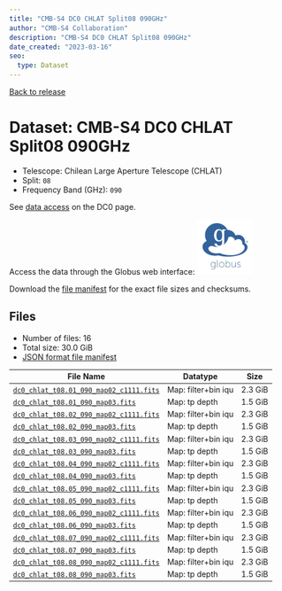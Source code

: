 ```yaml
---
title: "CMB-S4 DC0 CHLAT Split08 090GHz"
author: "CMB-S4 Collaboration"
description: "CMB-S4 DC0 CHLAT Split08 090GHz"
date_created: "2023-03-16"
seo:
  type: Dataset
---
```


[Back to release](./dc0.html#datasets)

# Dataset: CMB-S4 DC0 CHLAT Split08 090GHz

- Telescope: Chilean Large Aperture Telescope (CHLAT) 
- Split: `08`
- Frequency Band (GHz): `090`

See [data access](./dc0.html#data-access) on the DC0 page.

Access the data through the Globus web interface: [![Download via Globus](images/globus-logo.png)](https://app.globus.org/file-manager?origin_id=38f01147-f09e-483d-a552-3866669a846d&origin_path=%2Fdatareleases%2Fdc0%2Fmission%2Fchlat%2Fsplit08%2F090%2F)

Download the [file manifest](https://g-456d30.0ed28.75bc.data.globus.org/datareleases/dc0/mission/chlat/split08/090/manifest.json) for the exact file sizes and checksums.

## Files

- Number of files: 16
- Total size: 30.0 GiB
- [JSON format file manifest](https://g-456d30.0ed28.75bc.data.globus.org/datareleases/dc0/mission/chlat/split08/090/manifest.json)

|                                                                                File Name                                                                                |      Datatype       |  Size   |
| ----------------------------------------------------------------------------------------------------------------------------------------------------------------------- | ------------------- | ------- |
| [`dc0_chlat_t08.01_090_map02_c1111.fits`](https://g-456d30.0ed28.75bc.data.globus.org/datareleases/dc0/mission/chlat/split08/090/dc0_chlat_t08.01_090_map02_c1111.fits) | Map: filter+bin iqu | 2.3 GiB |
| [`dc0_chlat_t08.01_090_map03.fits`](https://g-456d30.0ed28.75bc.data.globus.org/datareleases/dc0/mission/chlat/split08/090/dc0_chlat_t08.01_090_map03.fits)             | Map: tp depth       | 1.5 GiB |
| [`dc0_chlat_t08.02_090_map02_c1111.fits`](https://g-456d30.0ed28.75bc.data.globus.org/datareleases/dc0/mission/chlat/split08/090/dc0_chlat_t08.02_090_map02_c1111.fits) | Map: filter+bin iqu | 2.3 GiB |
| [`dc0_chlat_t08.02_090_map03.fits`](https://g-456d30.0ed28.75bc.data.globus.org/datareleases/dc0/mission/chlat/split08/090/dc0_chlat_t08.02_090_map03.fits)             | Map: tp depth       | 1.5 GiB |
| [`dc0_chlat_t08.03_090_map02_c1111.fits`](https://g-456d30.0ed28.75bc.data.globus.org/datareleases/dc0/mission/chlat/split08/090/dc0_chlat_t08.03_090_map02_c1111.fits) | Map: filter+bin iqu | 2.3 GiB |
| [`dc0_chlat_t08.03_090_map03.fits`](https://g-456d30.0ed28.75bc.data.globus.org/datareleases/dc0/mission/chlat/split08/090/dc0_chlat_t08.03_090_map03.fits)             | Map: tp depth       | 1.5 GiB |
| [`dc0_chlat_t08.04_090_map02_c1111.fits`](https://g-456d30.0ed28.75bc.data.globus.org/datareleases/dc0/mission/chlat/split08/090/dc0_chlat_t08.04_090_map02_c1111.fits) | Map: filter+bin iqu | 2.3 GiB |
| [`dc0_chlat_t08.04_090_map03.fits`](https://g-456d30.0ed28.75bc.data.globus.org/datareleases/dc0/mission/chlat/split08/090/dc0_chlat_t08.04_090_map03.fits)             | Map: tp depth       | 1.5 GiB |
| [`dc0_chlat_t08.05_090_map02_c1111.fits`](https://g-456d30.0ed28.75bc.data.globus.org/datareleases/dc0/mission/chlat/split08/090/dc0_chlat_t08.05_090_map02_c1111.fits) | Map: filter+bin iqu | 2.3 GiB |
| [`dc0_chlat_t08.05_090_map03.fits`](https://g-456d30.0ed28.75bc.data.globus.org/datareleases/dc0/mission/chlat/split08/090/dc0_chlat_t08.05_090_map03.fits)             | Map: tp depth       | 1.5 GiB |
| [`dc0_chlat_t08.06_090_map02_c1111.fits`](https://g-456d30.0ed28.75bc.data.globus.org/datareleases/dc0/mission/chlat/split08/090/dc0_chlat_t08.06_090_map02_c1111.fits) | Map: filter+bin iqu | 2.3 GiB |
| [`dc0_chlat_t08.06_090_map03.fits`](https://g-456d30.0ed28.75bc.data.globus.org/datareleases/dc0/mission/chlat/split08/090/dc0_chlat_t08.06_090_map03.fits)             | Map: tp depth       | 1.5 GiB |
| [`dc0_chlat_t08.07_090_map02_c1111.fits`](https://g-456d30.0ed28.75bc.data.globus.org/datareleases/dc0/mission/chlat/split08/090/dc0_chlat_t08.07_090_map02_c1111.fits) | Map: filter+bin iqu | 2.3 GiB |
| [`dc0_chlat_t08.07_090_map03.fits`](https://g-456d30.0ed28.75bc.data.globus.org/datareleases/dc0/mission/chlat/split08/090/dc0_chlat_t08.07_090_map03.fits)             | Map: tp depth       | 1.5 GiB |
| [`dc0_chlat_t08.08_090_map02_c1111.fits`](https://g-456d30.0ed28.75bc.data.globus.org/datareleases/dc0/mission/chlat/split08/090/dc0_chlat_t08.08_090_map02_c1111.fits) | Map: filter+bin iqu | 2.3 GiB |
| [`dc0_chlat_t08.08_090_map03.fits`](https://g-456d30.0ed28.75bc.data.globus.org/datareleases/dc0/mission/chlat/split08/090/dc0_chlat_t08.08_090_map03.fits)             | Map: tp depth       | 1.5 GiB |
